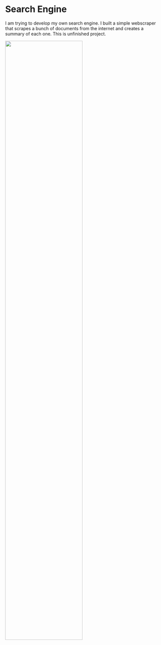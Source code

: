 # Search Engine

I am trying to develop my own search engine.
I built a simple webscraper that scrapes a bunch of documents from the internet and creates a summary of each one. 
This is unfinished project.

<img src="SearchEngine.gif" width="70%">
